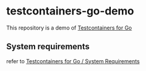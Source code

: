 # testcontainers-go-demo

This repository is a demo of [Testcontainers for Go](https://golang.testcontainers.org)

## System requirements

refer to [Testcontainers for Go / System Requirements](https://golang.testcontainers.org/system_requirements/)

